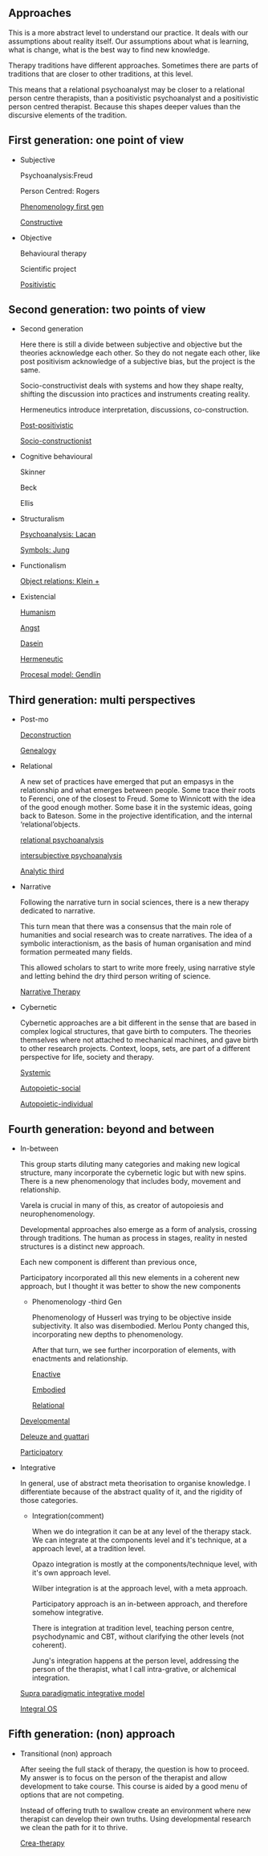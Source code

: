 ## Approaches

This is a more abstract level to understand our practice. It deals with our assumptions about reality itself. Our assumptions about what is learning, what is change, what is the best way to find new knowledge.

Therapy traditions have different approaches. Sometimes there are parts of traditions that are closer to other traditions, at this level.

This means that a relational psychoanalyst may be closer to a relational person centre therapists, than a positivistic psychoanalyst and a positivistic person centred therapist. Because this shapes deeper values than the discursive elements of the tradition.

## First generation: one point of view

- Subjective
    
    Psychoanalysis:Freud
    
    Person Centred: Rogers
    
    [Phenomenology first gen ](https://www.notion.so/Phenomenology-first-gen-bcd4d9d538c546e4acc7af665785ad5e?pvs=21)
    
    [Constructive](https://www.notion.so/Constructive-771205310dc943d2b314cc87c988cd25?pvs=21)
    
- Objective
    
    Behavioural therapy
    
    Scientific project
    
    [Positivistic](https://www.notion.so/Positivistic-24ed80061a624a0b84a36c59e787e076?pvs=21)
    

## Second generation: two points of view

- Second generation
    
    Here there is still a divide between subjective and objective but the theories acknowledge each other. So they do not negate each other, like post positivism acknowledge of a subjective bias, but the project is the same.
    
    Socio-constructivist deals with systems and how they shape realty, shifting the discussion into practices and instruments creating reality.
    
    Hermeneutics introduce interpretation, discussions, co-construction.
    
    [Post-positivistic ](https://www.notion.so/Post-positivistic-02db37af3064418aa7083908db05bfa0?pvs=21)
    
    [Socio-constructionist](https://www.notion.so/Socio-constructionist-d1ac345211704aa6b136e566d1ddbfe1?pvs=21)
    
- Cognitive behavioural
    
    Skinner
    
    Beck
    
    Ellis 
    
- Structuralism
    
    [Psychoanalysis: Lacan](https://www.notion.so/Psychoanalysis-Lacan-e53c98a1ae9e4a9b8c2b74db2ac5f162?pvs=21)
    
    [Symbols: Jung ](https://www.notion.so/Symbols-Jung-0f410efa2e384c2ab40638d4d77869bf?pvs=21)
    
- Functionalism
    
    [Object relations: Klein +](https://www.notion.so/Object-relations-Klein-d69191671d5c470fa3b1c3715763a945?pvs=21)
    
- Existencial
    
    [Humanism](https://www.notion.so/Humanism-6bccd373b23d456380c0cea94f0bc2ba?pvs=21)
    
    [Angst](https://www.notion.so/Angst-55567c5acd8748e18f5aa0ea4cf56091?pvs=21)
    
    [Dasein ](https://www.notion.so/Dasein-adda29840d8d4163ae67ab85a5a1a510?pvs=21)
    
    [Hermeneutic](https://www.notion.so/Hermeneutic-94886397b1864c538aa5f222fad39205?pvs=21)
    
    [Procesal model: Gendlin](https://www.notion.so/Procesal-model-Gendlin-85290d57bcc5423f98f5fb74be4c4ce9?pvs=21)
    

## Third generation: multi perspectives

- Post-mo
    
    [Deconstruction](https://www.notion.so/Deconstruction-e02baf3194a34c218e457aecd1809bc6?pvs=21)
    
    [Genealogy](https://www.notion.so/Genealogy-c745cb370780401ca48c53855a5f5ed3?pvs=21)
    
- Relational
    
    A new set of practices have emerged that put an empasys in the relationship and what emerges between people. Some trace their roots to Ferenci, one of the closest to Freud. Some to Winnicott with the idea of the good enough mother. Some base it in the systemic ideas, going back to Bateson. Some in the projective identification, and the internal ‘relational’objects. 
    
    [relational psychoanalysis](https://www.notion.so/relational-psychoanalysis-77251119ea1d4828ba5292658e72c9ec?pvs=21)
    
    [intersubjective psychoanalysis](https://www.notion.so/intersubjective-psychoanalysis-97a705a544ab4926ae5575aecde7232f?pvs=21)
    
    [Analytic third](https://www.notion.so/Analytic-third-f596cf36b9ef49528e7c0e1ccd79494a?pvs=21)
    
- Narrative
    
    Following the narrative turn in social sciences, there is a new therapy dedicated to narrative. 
    
    This turn mean that there was a consensus that the main role of humanities and social research was to create narratives. The idea of a symbolic interactionism, as the basis of human organisation and mind formation permeated many fields. 
    
    This allowed scholars to start to write more freely, using narrative style and letting behind the dry third person writing of science.
    
    [Narrative Therapy](https://www.notion.so/Narrative-Therapy-d2cedfedab35401a910e6c11bdb0f8a1?pvs=21)
    
- Cybernetic
    
    Cybernetic approaches are a bit different in the sense that are based in complex logical structures, that gave birth to computers. The theories themselves where not attached to mechanical machines, and gave birth to other research projects. Context, loops, sets, are part of a different perspective for life, society and therapy.
    
    [Systemic ](https://www.notion.so/Systemic-a9b01aa3147f4be7a4c171b580825625?pvs=21)
    
    [Autopoietic-social ](https://www.notion.so/Autopoietic-social-5c29464735af462fa801461171ff4ef7?pvs=21)
    
    [Autopoietic-individual](https://www.notion.so/Autopoietic-individual-1caba487f35e48c3bbc97a5e4b0f4bd2?pvs=21)
    

## Fourth generation: beyond and between

- In-between
    
    This group starts diluting many categories and making new logical structure, many incorporate the cybernetic logic but with new spins. There is a new phenomenology that includes body, movement and relationship.
    
    Varela is crucial in many of this, as creator of autopoiesis and  neurophenomenology.
    
    Developmental approaches also emerge as a form of analysis, crossing through traditions. The human as process in stages, reality in nested structures is a distinct new approach.
    
    Each new component is different than previous once,
    
    Participatory incorporated all this new elements in a coherent new approach, but I thought it was better to show the new components
    
    - Phenomenology -third Gen
        
        Phenomenology of Husserl was trying to be objective inside subjectivity. It also was disembodied. Merlou Ponty changed this, incorporating new depths to phenomenology.
        
        After that turn, we see further incorporation of elements, with enactments and relationship.
        
        [Enactive ](https://www.notion.so/Enactive-ed12323440cc4898bf7480d567b5c367?pvs=21)
        
        [Embodied ](https://www.notion.so/Embodied-52f68c90b99f470aba35ad9c69f16a48?pvs=21)
        
        [Relational](https://www.notion.so/Relational-c7e77f0a1d5145708215213f10d2f7de?pvs=21)
        
    
    [Developmental ](https://www.notion.so/Developmental-4a7e3573864d46b38e54084c57fcc617?pvs=21)
    
    [Deleuze and guattari ](https://www.notion.so/Deleuze-and-guattari-692e2dda79fe41caaca67fd24a5e07d2?pvs=21)
    
    [Participatory](https://www.notion.so/Participatory-7efc7f02998041008c9e3a66f9a963d6?pvs=21)
    
- Integrative
    
    In general, use of abstract meta theorisation to organise knowledge. I differentiate because of the abstract quality of it, and the rigidity of those categories.
    
    - Integration(comment)
        
        When we do integration it can be at any level of the therapy stack. We can integrate at the components level and it's technique, at a approach level, at a tradition level.
        
        Opazo integration is mostly at the components/technique level, with it's own approach level.
        
        Wilber integration is at the approach level, with a meta approach.
        
        Participatory approach is an in-between approach, and therefore somehow integrative.
        
        There is integration at tradition level, teaching person centre, psychodynamic and CBT, without clarifying the other levels (not coherent).
        
        Jung's integration happens at the person level, addressing the person of the therapist, what I call intra-grative, or alchemical integration.
        
    
    [Supra paradigmatic integrative model ](https://www.notion.so/Supra-paradigmatic-integrative-model-1590ec3c07ac42ba9229ed11746d8559?pvs=21)
    
    [Integral OS](https://www.notion.so/Integral-OS-8699687257044ac195933fb39442f614?pvs=21)
    

## Fifth generation: (non) approach

- Transitional (non) approach
    
    After seeing the full stack of therapy, the question is how to proceed. My answer is to focus on the person of the therapist and allow development to take course. This course is aided by a good menu of options that are not competing.
    
    Instead of offering truth to swallow create an environment where new therapist can develop their own truths. Using developmental research we  clean the path for it to thrive.
    
    [Crea-therapy ](https://www.notion.so/Crea-therapy-c4c7d37aa26c41eb8b95219db94ce0c1?pvs=21)